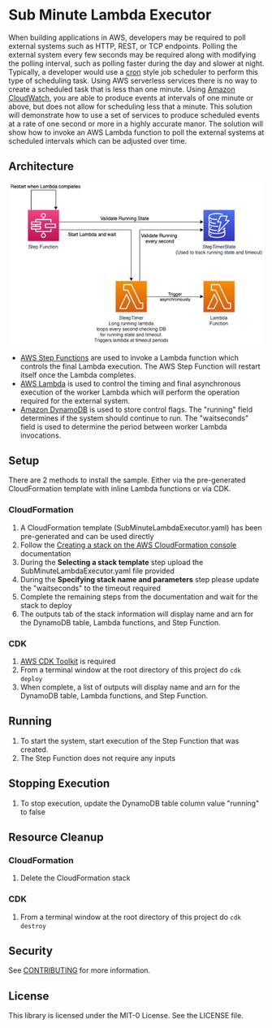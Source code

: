 # Sub Minute Lambda Executor
When building applications in AWS, developers may be required to poll external systems such as HTTP, REST, or TCP endpoints. Polling the external system every few seconds may be required along with modifying the polling interval, such as polling faster during the day and slower at night. Typically, a developer would use a <a href="https://en.wikipedia.org/wiki/Cron">cron</a> style job scheduler to perform this type of scheduling task. Using AWS serverless services there is no way to create a scheduled task that is less than one minute. Using <a href="https://aws.amazon.com/cloudwatch/">Amazon CloudWatch</a>, you are able to produce events at intervals of one minute or above, but does not allow for scheduling less that a minute. This solution will demonstrate how to use a set of services to produce scheduled events at a rate of one second or more in a highly accurate manor. The solution will show how to invoke an AWS Lambda function to poll the external systems at scheduled intervals which can be adjusted over time.

## Architecture
<img alt="Architecture" src="./images/SubMinuteLambdaExecutor.jpg" />

* <a href="https://aws.amazon.com/step-functions/">AWS Step Functions</a> are used to invoke a Lambda function which controls the final Lambda execution. The AWS Step Function will restart itself once the Lambda completes.
* <a href="https://aws.amazon.com/lambda/">AWS Lambda</a> is used to control the timing and final asynchronous execution of the worker Lambda which will perform the operation required for the external system.
* <a href="https://aws.amazon.com/dynamodb/">Amazon DynamoDB</a> is used to store control flags. The "running" field determines if the system should continue to run. The "waitseconds" field is used to determine the period between worker Lambda invocations. 


## Setup
There are 2 methods to install the sample. Either via the pre-generated CloudFormation template with inline Lambda functions or via CDK.
### CloudFormation
1. A CloudFormation template (SubMinuteLambdaExecutor.yaml) has been pre-generated and can be used directly
1. Follow the <a href="https://docs.aws.amazon.com/AWSCloudFormation/latest/UserGuide/cfn-console-create-stack.html">Creating a stack on the AWS CloudFormation console</a> documentation
1. During the <b>Selecting a stack template</b> step upload the SubMinuteLambdaExecutor.yaml file provided 
1. During the <b>Specifying stack name and parameters</b> step please update the "waitseconds" to the timeout required
1. Complete the remaining steps from the documentation and wait for the stack to deploy
1. The outputs tab of the stack information will display name and arn for the DynamoDB table, Lambda functions, and Step Function.
### CDK
1. <a href="https://docs.aws.amazon.com/cdk/latest/guide/cli.html">AWS CDK Toolkit</a> is required
1. From a terminal window at the root directory of this project do ```cdk deploy```
1. When complete, a list of outputs will display name and arn for the DynamoDB table, Lambda functions, and Step Function.

## Running
1. To start the system, start execution of the Step Function that was created.
1. The Step Function does not require any inputs

## Stopping Execution
1. To stop execution, update the DynamoDB table column value "running" to false

## Resource Cleanup
### CloudFormation
1. Delete the CloudFormation stack

### CDK
1. From a terminal window at the root directory of this project do ```cdk destroy```

## Security

See [CONTRIBUTING](CONTRIBUTING.md#security-issue-notifications) for more information.

## License

This library is licensed under the MIT-0 License. See the LICENSE file.